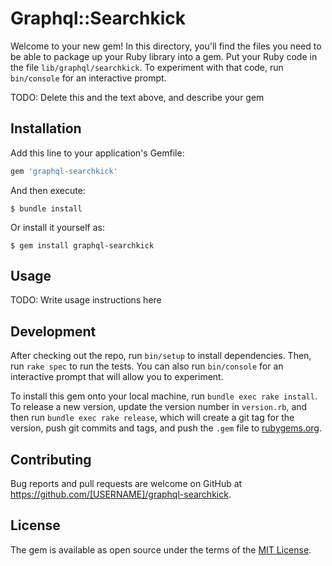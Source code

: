 # Graphql::Searchkick

Welcome to your new gem! In this directory, you'll find the files you need to be able to package up your Ruby library into a gem. Put your Ruby code in the file `lib/graphql/searchkick`. To experiment with that code, run `bin/console` for an interactive prompt.

TODO: Delete this and the text above, and describe your gem

## Installation

Add this line to your application's Gemfile:

```ruby
gem 'graphql-searchkick'
```

And then execute:

    $ bundle install

Or install it yourself as:

    $ gem install graphql-searchkick

## Usage

TODO: Write usage instructions here

## Development

After checking out the repo, run `bin/setup` to install dependencies. Then, run `rake spec` to run the tests. You can also run `bin/console` for an interactive prompt that will allow you to experiment.

To install this gem onto your local machine, run `bundle exec rake install`. To release a new version, update the version number in `version.rb`, and then run `bundle exec rake release`, which will create a git tag for the version, push git commits and tags, and push the `.gem` file to [rubygems.org](https://rubygems.org).

## Contributing

Bug reports and pull requests are welcome on GitHub at https://github.com/[USERNAME]/graphql-searchkick.


## License

The gem is available as open source under the terms of the [MIT License](https://opensource.org/licenses/MIT).
